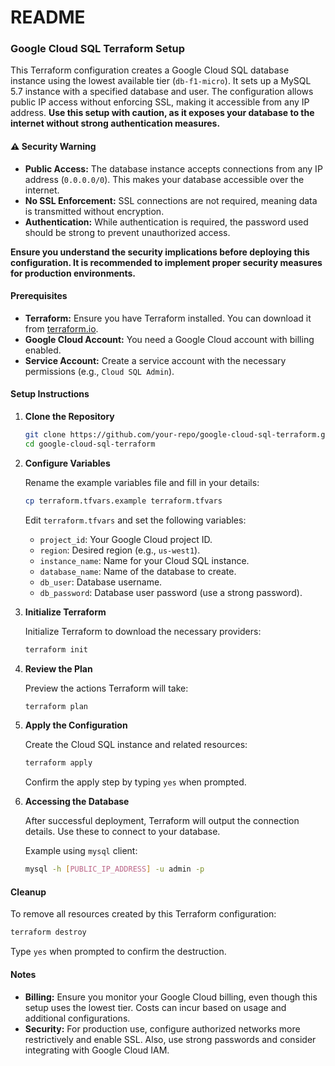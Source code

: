 
# README

### Google Cloud SQL Terraform Setup

This Terraform configuration creates a Google Cloud SQL database instance using the lowest available tier (`db-f1-micro`). It sets up a MySQL 5.7 instance with a specified database and user. The configuration allows public IP access without enforcing SSL, making it accessible from any IP address. **Use this setup with caution, as it exposes your database to the internet without strong authentication measures.**

#### ⚠️ **Security Warning**

- **Public Access:** The database instance accepts connections from any IP address (`0.0.0.0/0`). This makes your database accessible over the internet.
- **No SSL Enforcement:** SSL connections are not required, meaning data is transmitted without encryption.
- **Authentication:** While authentication is required, the password used should be strong to prevent unauthorized access.

**Ensure you understand the security implications before deploying this configuration. It is recommended to implement proper security measures for production environments.**

#### Prerequisites

- **Terraform:** Ensure you have Terraform installed. You can download it from [terraform.io](https://www.terraform.io/downloads).
- **Google Cloud Account:** You need a Google Cloud account with billing enabled.
- **Service Account:** Create a service account with the necessary permissions (e.g., `Cloud SQL Admin`).

#### Setup Instructions

1. **Clone the Repository**

   ```bash
   git clone https://github.com/your-repo/google-cloud-sql-terraform.git
   cd google-cloud-sql-terraform
   ```

2. **Configure Variables**

   Rename the example variables file and fill in your details:

   ```bash
   cp terraform.tfvars.example terraform.tfvars
   ```

   Edit `terraform.tfvars` and set the following variables:

   - `project_id`: Your Google Cloud project ID.
   - `region`: Desired region (e.g., `us-west1`).
   - `instance_name`: Name for your Cloud SQL instance.
   - `database_name`: Name of the database to create.
   - `db_user`: Database username.
   - `db_password`: Database user password (use a strong password).

3. **Initialize Terraform**

   Initialize Terraform to download the necessary providers:

   ```bash
   terraform init
   ```

4. **Review the Plan**

   Preview the actions Terraform will take:

   ```bash
   terraform plan
   ```

5. **Apply the Configuration**

   Create the Cloud SQL instance and related resources:

   ```bash
   terraform apply
   ```

   Confirm the apply step by typing `yes` when prompted.

6. **Accessing the Database**

   After successful deployment, Terraform will output the connection details. Use these to connect to your database.

   Example using `mysql` client:

   ```bash
   mysql -h [PUBLIC_IP_ADDRESS] -u admin -p
   ```

#### Cleanup

To remove all resources created by this Terraform configuration:

```bash
terraform destroy
```

Type `yes` when prompted to confirm the destruction.

#### Notes

- **Billing:** Ensure you monitor your Google Cloud billing, even though this setup uses the lowest tier. Costs can incur based on usage and additional configurations.
- **Security:** For production use, configure authorized networks more restrictively and enable SSL. Also, use strong passwords and consider integrating with Google Cloud IAM.